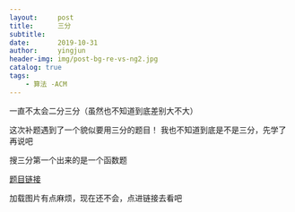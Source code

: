 ```yaml
---
layout:     post
title:      三分
subtitle:   
date:       2019-10-31
author:     yingjun
header-img: img/post-bg-re-vs-ng2.jpg
catalog: true
tags:
    - 算法 -ACM
---
```

一直不太会二分三分（虽然也不知道到底差别大不大）

这次补题遇到了一个貌似要用三分的题目！
我也不知道到底是不是三分，先学了再说吧

搜三分第一个出来的是一个函数题

[题目链接](https://loj.ac/problem/10013)

加载图片有点麻烦，现在还不会，点进链接去看吧

